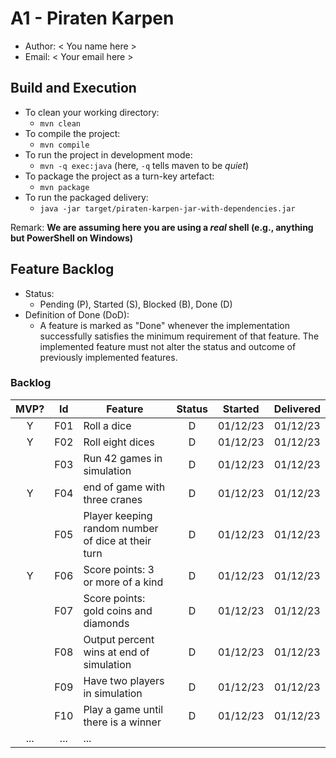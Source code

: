 # A1 - Piraten Karpen

  * Author: < You name here >
  * Email: < Your email here >

## Build and Execution

  * To clean your working directory:
    * `mvn clean`
  * To compile the project:
    * `mvn compile`
  * To run the project in development mode:
    * `mvn -q exec:java` (here, `-q` tells maven to be _quiet_)
  * To package the project as a turn-key artefact:
    * `mvn package`
  * To run the packaged delivery:
    * `java -jar target/piraten-karpen-jar-with-dependencies.jar` 

Remark: **We are assuming here you are using a _real_ shell (e.g., anything but PowerShell on Windows)**

## Feature Backlog

 * Status: 
   * Pending (P), Started (S), Blocked (B), Done (D)
 * Definition of Done (DoD):
   * A feature is marked as "Done" whenever the implementation successfully satisfies the minimum requirement of that feature. The implemented feature must not alter the status and outcome of previously implemented features. 

### Backlog 

| MVP? | Id  | Feature  | Status  |  Started  | Delivered |
| :-:  |:-:  |---       | :-:     | :-:       | :-:       |
| Y   | F01 | Roll a dice |  D | 01/12/23 | 01/12/23 |
| Y   | F02 | Roll eight dices  |  D | 01/12/23  | 01/12/23 |
|    | F03 | Run 42 games in simulation  |  D  |  01/12/23 | 01/12/23 |
| Y   | F04 | end of game with three cranes | D | 01/12/23 | 01/12/23 |
|    | F05 | Player keeping random number of dice at their turn | D | 01/12/23 | 01/12/23 | 
| Y   | F06 | Score points: 3 or more of a kind | D | 01/12/23 | 01/12/23 |
|    | F07 | Score points: gold coins and diamonds | D | 01/12/23 | 01/12/23 | 
|    | F08 | Output percent wins at end of simulation | D | 01/12/23 | 01/12/23 |
|    | F09 | Have two players in simulation | D | 01/12/23 | 01/12/23 |
|    | F10 | Play a game until there is a winner | D | 01/12/23 | 01/12/23 |
| ... | ... | ... |

